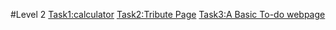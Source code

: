 #Level 2
[Task1:calculator](https://www.linkedin.com/posts/surekha-kolekar-237a6224a_internship-html-css-activity-7167412377020293120-OMd4?utm_source=share&utm_medium=member_android)
[Task2:Tribute Page](https://www.linkedin.com/posts/surekha-kolekar-237a6224a_internship-html-css-activity-7167411270596354048-fknp?utm_source=share&utm_medium=member_android) 
[Task3:A Basic To-do webpage](https://www.linkedin.com/posts/surekha-kolekar-237a6224a_internship-html-css-activity-7167411136236077056-8tJK?utm_source=share&utm_medium=member_android) 
